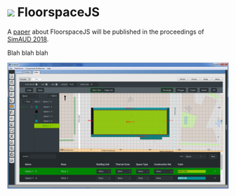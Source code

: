# ![][1] FloorspaceJS
[1]: img/favicon-32x32.png

A [paper](https://www.nrel.gov/docs/fy18osti/70491.pdf) about FloorspaceJS will be published in the proceedings of [SimAUD 2018](http://simaud.org/2018/).

Blah blah blah

[![Test Image](img/all_spaces.png "Test Image")](img/all_spaces.png)